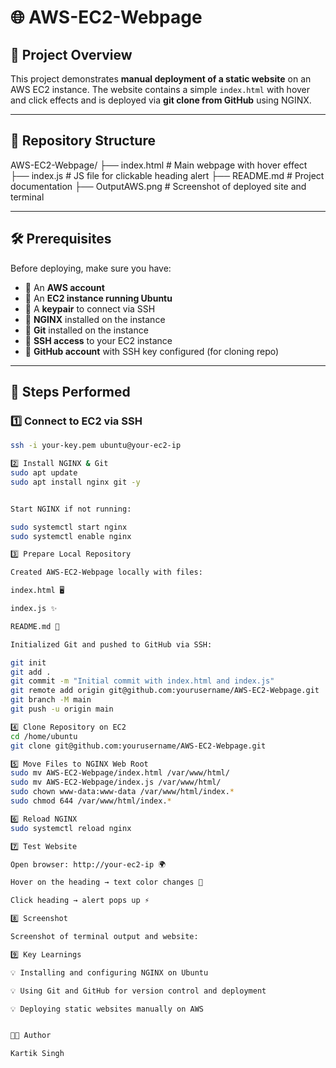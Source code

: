 # 🌐 AWS-EC2-Webpage

## 🚀 Project Overview
This project demonstrates **manual deployment of a static website** on an AWS EC2 instance. The website contains a simple `index.html` with hover and click effects and is deployed via **git clone from GitHub** using NGINX.

---

## 📁 Repository Structure

AWS-EC2-Webpage/
├── index.html # Main webpage with hover effect
├── index.js # JS file for clickable heading alert
├── README.md # Project documentation
├── OutputAWS.png # Screenshot of deployed site and terminal


---

## 🛠️ Prerequisites

Before deploying, make sure you have:

- 🔹 An **AWS account**  
- 🔹 An **EC2 instance running Ubuntu**  
- 🔹 A **keypair** to connect via SSH  
- 🔹 **NGINX** installed on the instance  
- 🔹 **Git** installed on the instance  
- 🔹 **SSH access** to your EC2 instance  
- 🔹 **GitHub account** with SSH key configured (for cloning repo)

---

## 📝 Steps Performed

### **1️⃣ Connect to EC2 via SSH**

```bash
ssh -i your-key.pem ubuntu@your-ec2-ip

2️⃣ Install NGINX & Git
sudo apt update
sudo apt install nginx git -y


Start NGINX if not running:

sudo systemctl start nginx
sudo systemctl enable nginx

3️⃣ Prepare Local Repository

Created AWS-EC2-Webpage locally with files:

index.html 🖥️

index.js ✨

README.md 📄

Initialized Git and pushed to GitHub via SSH:

git init
git add .
git commit -m "Initial commit with index.html and index.js"
git remote add origin git@github.com:yourusername/AWS-EC2-Webpage.git
git branch -M main
git push -u origin main

4️⃣ Clone Repository on EC2
cd /home/ubuntu
git clone git@github.com:yourusername/AWS-EC2-Webpage.git

5️⃣ Move Files to NGINX Web Root
sudo mv AWS-EC2-Webpage/index.html /var/www/html/
sudo mv AWS-EC2-Webpage/index.js /var/www/html/
sudo chown www-data:www-data /var/www/html/index.*
sudo chmod 644 /var/www/html/index.*

6️⃣ Reload NGINX
sudo systemctl reload nginx

7️⃣ Test Website

Open browser: http://your-ec2-ip 🌍

Hover on the heading → text color changes 🎨

Click heading → alert pops up ⚡

8️⃣ Screenshot

Screenshot of terminal output and website:

9️⃣ Key Learnings

💡 Installing and configuring NGINX on Ubuntu

💡 Using Git and GitHub for version control and deployment

💡 Deploying static websites manually on AWS


🧑‍💻 Author

Kartik Singh
